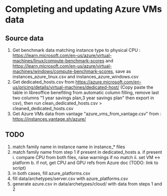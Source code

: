 # Completing and updating Azure VMs data

## Source data

1. Get benchmark data matching instance type to physical CPU : https://learn.microsoft.com/en-us/azure/virtual-machines/linux/compute-benchmark-scores and https://learn.microsoft.com/en-us/azure/virtual-machines/windows/compute-benchmark-scores, save as instances_azure_linux.csv and instances_azure_windows.csv
2. Get dedicated_hosts.csv from https://azure.microsoft.com/en-us/pricing/details/virtual-machines/dedicated-host/ (Copy paste the table in libreoffice benefiting from automatic column filling, remove last two columns "1 year savings plan,3 year savings plan" then export in csv), then run clean_dedicated_hosts.csv > cleaned_dedicated_hosts.csv
3. Get Azure VMs data from vantage "azure_vms_from_vantage.csv" from : https://instances.vantage.sh/azure/

## TODO

1. match family name in instance name in instance_\* files
2. match family name from step 1 if present in dedicated_hosts
    a. if present
        i. compare CPU from both files, raise warnings if no match
        ii. set VM <-> platform
    b. if not, get CPU and GPU refs from Azure doc (TODO: link to script)
3. in both cases, fill azure_platforms.csv
4. fill data/archetypes/server.csv with azure_platforms.csv
5. generate azure.csv in data/archetypes/cloud/ with data from steps 1 and 2
